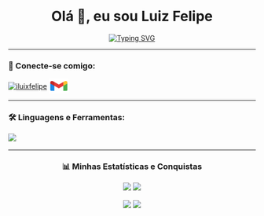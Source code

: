 <p align="center">
  <img src="" width="800">
</p>

<h1 align="center">Olá 👋, eu sou Luiz Felipe</h1>

<p align="center">
  <a href="https://github.com/DenverCoder1/readme-typing-svg">
    <img src="https://readme-typing-svg.herokuapp.com?font=Fira+Code&size=24&pause=1000&color=3397F7&width=435&lines=Desenvolvedor+e+Pesquisador;Sempre+aprendendo+coisas+novas;Apaixonado+por+tecnologia;Entusiasta+de+Código+Aberto" alt="Typing SVG" />
  </a>
</p>

---

<h3 align="left">🤝 Conecte-se comigo:</h3>
<p align="left">
  <a href="https://www.instagram.com/iluixfelipe/" target="blank"><img align="center" src="https://raw.githubusercontent.com/rahuldkjain/github-profile-readme-generator/master/src/images/icons/Social/instagram.svg" alt="iluixfelipe" height="30" width="40" /></a>
  <a href="mailto:lf06092004@gmail.com" target="blank"><img align="center" src="https://raw.githubusercontent.com/rahuldkjain/github-profile-readme-generator/master/src/images/icons/Social/gmail.svg" alt="lf06092004@gmail.com" height="30" width="40" /></a>
</p>

---

<h3 align="left">🛠️ Linguagens e Ferramentas:</h3>
<p align="left">
  <a href="https://skillicons.dev">
    <img src="https://skillicons.dev/icons?i=python,git,java,tensorflow,scikitlearn,c,cpp,qt,springboot&perline=6" />
  </a>
</p>

---

<div align="center">
  <h3 align="center">📊 Minhas Estatísticas e Conquistas</h3>
  <img height="180em" src="https://github-readme-stats.vercel.app/api?username=luiz-pytech&show_icons=true&theme=dracula&include_all_commits=true&count_private=true"/>
  <img height="180em" src="https://github-readme-stats.vercel.app/api/top-langs/?username=luiz-pytech&layout=compact&langs_count=7&theme=dracula"/>
  <br><br>
  <img height="180em" src="https://github-readme-streak-stats.herokuapp.com/?user=luiz-pytech&theme=dracula" />
  <img height="180em" src="https://github-profile-trophy.vercel.app/?username=luiz-pytech&theme=dracula&column=3&row=2" />
</div>
